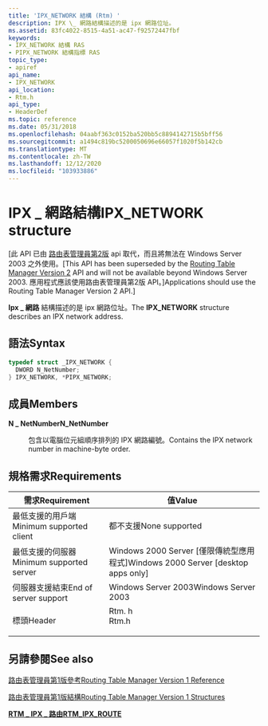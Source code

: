 ```yaml
---
title: 'IPX_NETWORK 結構 (Rtm) '
description: IPX \_ 網路結構描述的是 ipx 網路位址。
ms.assetid: 83fc4022-8515-4a51-ac47-f92572447fbf
keywords:
- IPX_NETWORK 結構 RAS
- PIPX_NETWORK 結構指標 RAS
topic_type:
- apiref
api_name:
- IPX_NETWORK
api_location:
- Rtm.h
api_type:
- HeaderDef
ms.topic: reference
ms.date: 05/31/2018
ms.openlocfilehash: 04aabf363c0152ba520bb5c8894142715b5bff56
ms.sourcegitcommit: a1494c819bc5200050696e66057f1020f5b142cb
ms.translationtype: MT
ms.contentlocale: zh-TW
ms.lasthandoff: 12/12/2020
ms.locfileid: "103933886"
---
```

# <a name="ipx_network-structure"></a><span data-ttu-id="56e45-105">IPX \_ 網路結構</span><span class="sxs-lookup"><span data-stu-id="56e45-105">IPX\_NETWORK structure</span></span>

<span data-ttu-id="56e45-106">\[此 API 已由 [路由表管理員第2版](about-routing-table-manager-version-2.md) api 取代，而且將無法在 Windows Server 2003 之外使用。</span><span class="sxs-lookup"><span data-stu-id="56e45-106">\[This API has been superseded by the [Routing Table Manager Version 2](about-routing-table-manager-version-2.md) API and will not be available beyond Windows Server 2003.</span></span> <span data-ttu-id="56e45-107">應用程式應該使用路由表管理員第2版 API。\]</span><span class="sxs-lookup"><span data-stu-id="56e45-107">Applications should use the Routing Table Manager Version 2 API.\]</span></span>

<span data-ttu-id="56e45-108">**Ipx \_ 網路** 結構描述的是 ipx 網路位址。</span><span class="sxs-lookup"><span data-stu-id="56e45-108">The **IPX\_NETWORK** structure describes an IPX network address.</span></span>

## <a name="syntax"></a><span data-ttu-id="56e45-109">語法</span><span class="sxs-lookup"><span data-stu-id="56e45-109">Syntax</span></span>


```C++
typedef struct _IPX_NETWORK {
  DWORD N_NetNumber;
} IPX_NETWORK, *PIPX_NETWORK;
```



## <a name="members"></a><span data-ttu-id="56e45-110">成員</span><span class="sxs-lookup"><span data-stu-id="56e45-110">Members</span></span>

<dl> <dt>

<span data-ttu-id="56e45-111">**N \_ NetNumber**</span><span class="sxs-lookup"><span data-stu-id="56e45-111">**N\_NetNumber**</span></span>
</dt> <dd>

<span data-ttu-id="56e45-112">包含以電腦位元組順序排列的 IPX 網路編號。</span><span class="sxs-lookup"><span data-stu-id="56e45-112">Contains the IPX network number in machine-byte order.</span></span>

</dd> </dl>

## <a name="requirements"></a><span data-ttu-id="56e45-113">規格需求</span><span class="sxs-lookup"><span data-stu-id="56e45-113">Requirements</span></span>



| <span data-ttu-id="56e45-114">需求</span><span class="sxs-lookup"><span data-stu-id="56e45-114">Requirement</span></span> | <span data-ttu-id="56e45-115">值</span><span class="sxs-lookup"><span data-stu-id="56e45-115">Value</span></span> |
|-------------------------------------|----------------------------------------------------------------------------------|
| <span data-ttu-id="56e45-116">最低支援的用戶端</span><span class="sxs-lookup"><span data-stu-id="56e45-116">Minimum supported client</span></span><br/> | <span data-ttu-id="56e45-117">都不支援</span><span class="sxs-lookup"><span data-stu-id="56e45-117">None supported</span></span><br/>                                                        |
| <span data-ttu-id="56e45-118">最低支援的伺服器</span><span class="sxs-lookup"><span data-stu-id="56e45-118">Minimum supported server</span></span><br/> | <span data-ttu-id="56e45-119">Windows 2000 Server \[僅限傳統型應用程式\]</span><span class="sxs-lookup"><span data-stu-id="56e45-119">Windows 2000 Server \[desktop apps only\]</span></span><br/>                             |
| <span data-ttu-id="56e45-120">伺服器支援結束</span><span class="sxs-lookup"><span data-stu-id="56e45-120">End of server support</span></span><br/>    | <span data-ttu-id="56e45-121">Windows Server 2003</span><span class="sxs-lookup"><span data-stu-id="56e45-121">Windows Server 2003</span></span><br/>                                                   |
| <span data-ttu-id="56e45-122">標頭</span><span class="sxs-lookup"><span data-stu-id="56e45-122">Header</span></span><br/>                   | <dl> <span data-ttu-id="56e45-123"><dt>Rtm. h</dt></span><span class="sxs-lookup"><span data-stu-id="56e45-123"><dt>Rtm.h</dt></span></span> </dl> |



## <a name="see-also"></a><span data-ttu-id="56e45-124">另請參閱</span><span class="sxs-lookup"><span data-stu-id="56e45-124">See also</span></span>

<dl> <dt>

[<span data-ttu-id="56e45-125">路由表管理員第1版參考</span><span class="sxs-lookup"><span data-stu-id="56e45-125">Routing Table Manager Version 1 Reference</span></span>](routing-table-manager-version-1-reference.md)
</dt> <dt>

[<span data-ttu-id="56e45-126">路由表管理員第1版結構</span><span class="sxs-lookup"><span data-stu-id="56e45-126">Routing Table Manager Version 1 Structures</span></span>](routing-table-manager-version-1-structures.md)
</dt> <dt>

[<span data-ttu-id="56e45-127">**RTM \_ IPX \_ 路由**</span><span class="sxs-lookup"><span data-stu-id="56e45-127">**RTM\_IPX\_ROUTE**</span></span>](rtm-ipx-route.md)
</dt> </dl>

 

 





